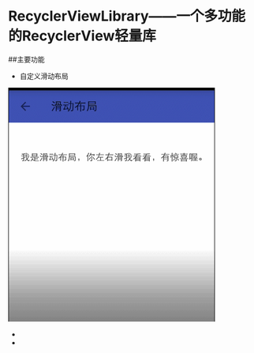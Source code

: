 # RecyclerViewLibrary——一个多功能的RecyclerView轻量库

##主要功能
* 自定义滑动布局

![swipe_layout](./screenshot/swipe_layout.gif)

*
*
